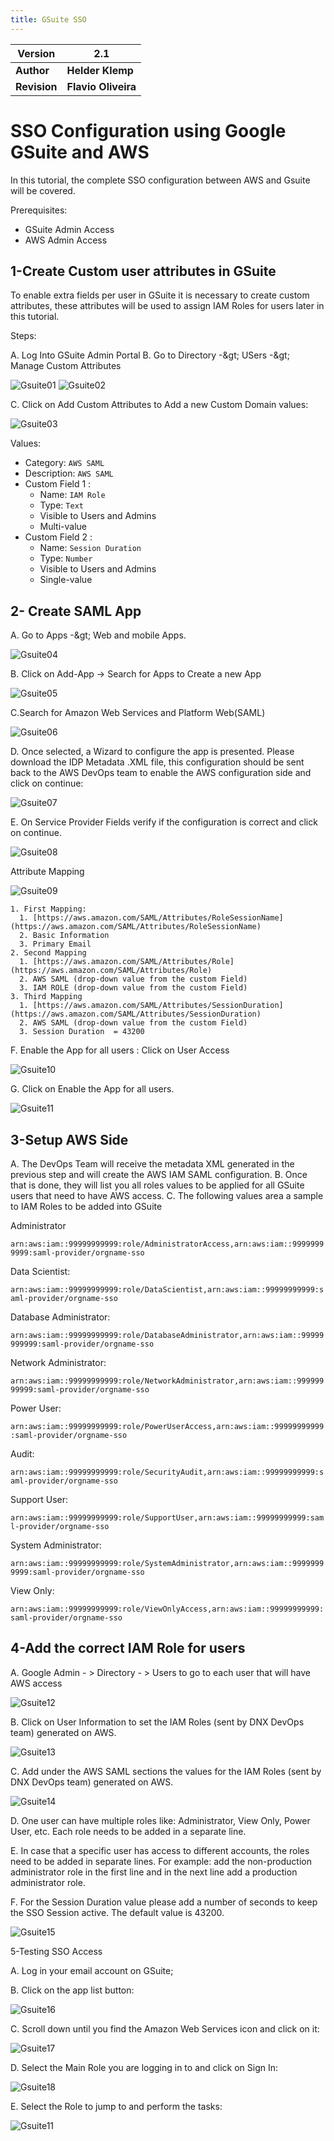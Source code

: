 ```yaml
---
title: GSuite SSO
---
```


| **Version** | **2.1** |
| --- | --- |
| **Author** | **Helder Klemp** |
| **Revision** | **Flavio Oliveira** |

# SSO Configuration using Google GSuite and AWS

In this tutorial, the complete SSO configuration between AWS and Gsuite will be covered.

Prerequisites:

- GSuite Admin Access
- AWS Admin Access

## 1-Create Custom user attributes in GSuite

To enable extra fields per user in GSuite it is necessary to create custom attributes, these attributes will be used to assign IAM Roles for users later in this tutorial.

Steps:

A. Log Into GSuite Admin Portal
B. Go to Directory -\&gt; USers -\&gt; Manage Custom Attributes

![Gsuite01](/assets/images/Gsuite_SSO/GSUITE_01.png)
![Gsuite02](/assets/images/Gsuite_SSO/GSUITE_02.png)

C. Click on Add Custom Attributes to Add a new Custom Domain values:

![Gsuite03](/assets/images/Gsuite_SSO/GSUITE_03.png)

Values:

- Category: `AWS SAML`
- Description: `AWS SAML`
- Custom Field 1 :
  - Name: `IAM Role`
  - Type: `Text`
  - Visible to Users and Admins
  - Multi-value
- Custom Field 2 :
  - Name: `Session Duration`
  - Type: `Number`
  - Visible to Users and Admins
  - Single-value

## 2- Create SAML App

A. Go to Apps -\&gt; Web and mobile Apps.

![Gsuite04](/assets/images/Gsuite_SSO/GSUITE_04.png)

B. Click on Add-App -> Search for Apps to Create a new App

![Gsuite05](/assets/images/Gsuite_SSO/GSUITE_05.png)

C.Search for Amazon Web Services and Platform Web(SAML)

![Gsuite06](/assets/images/Gsuite_SSO/GSUITE_06.png)

D. Once selected, a Wizard to configure the app is presented. Please download the IDP Metadata .XML file, this configuration should be sent back to the AWS DevOps team to enable the AWS configuration side and click on continue:

![Gsuite07](/assets/images/Gsuite_SSO/GSUITE_07.png)

E. On Service Provider Fields verify if the configuration is correct and click on continue.

![Gsuite08](/assets/images/Gsuite_SSO/GSUITE_08.png)

Attribute Mapping

![Gsuite09](/assets/images/Gsuite_SSO/GSUITE_09.png)

    1. First Mapping:
      1. [https://aws.amazon.com/SAML/Attributes/RoleSessionName](https://aws.amazon.com/SAML/Attributes/RoleSessionName)
      2. Basic Information
      3. Primary Email
    2. Second Mapping
      1. [https://aws.amazon.com/SAML/Attributes/Role](https://aws.amazon.com/SAML/Attributes/Role)
      2. AWS SAML (drop-down value from the custom Field)
      3. IAM ROLE (drop-down value from the custom Field)
    3. Third Mapping
      1. [https://aws.amazon.com/SAML/Attributes/SessionDuration](https://aws.amazon.com/SAML/Attributes/SessionDuration)
      2. AWS SAML (drop-down value from the custom Field)
      3. Session Duration  = 43200

F. Enable the App for all users : Click on User Access

![Gsuite10](/assets/images/Gsuite_SSO/GSUITE_10.png)

G. Click on Enable the App for all users.

![Gsuite11](/assets/images/Gsuite_SSO/GSUITE_11.png)

## 3-Setup AWS Side

A. The DevOps Team will receive the metadata XML generated in the previous step and will create the AWS IAM SAML configuration.
B. Once that is done, they will list you all roles values to be applied for all GSuite users that need to have AWS access.
C. The following values area a sample to IAM Roles to be added into GSuite

Administrator

`arn:aws:iam::99999999999:role/AdministratorAccess,arn:aws:iam::99999999999:saml-provider/orgname-sso`

Data Scientist:

`arn:aws:iam::99999999999:role/DataScientist,arn:aws:iam::99999999999:saml-provider/orgname-sso`

Database Administrator:

`arn:aws:iam::99999999999:role/DatabaseAdministrator,arn:aws:iam::99999999999:saml-provider/orgname-sso`

Network Administrator:

`arn:aws:iam::99999999999:role/NetworkAdministrator,arn:aws:iam::99999999999:saml-provider/orgname-sso`

Power User:

`arn:aws:iam::99999999999:role/PowerUserAccess,arn:aws:iam::99999999999:saml-provider/orgname-sso`

Audit:

`arn:aws:iam::99999999999:role/SecurityAudit,arn:aws:iam::99999999999:saml-provider/orgname-sso`

Support User:

`arn:aws:iam::99999999999:role/SupportUser,arn:aws:iam::99999999999:saml-provider/orgname-sso`

System Administrator:

`arn:aws:iam::99999999999:role/SystemAdministrator,arn:aws:iam::99999999999:saml-provider/orgname-sso`

View Only:

`arn:aws:iam::99999999999:role/ViewOnlyAccess,arn:aws:iam::99999999999:saml-provider/orgname-sso`

## 4-Add the correct IAM Role for users


A. Google Admin - > Directory - > Users to go to each user that will have AWS access

![Gsuite12](/assets/images/Gsuite_SSO/GSUITE_12.png)

B. Click on User Information to  set the IAM Roles (sent by DNX DevOps team) generated on AWS.

![Gsuite13](/assets/images/Gsuite_SSO/GSUITE_13.png)

C. Add under the AWS SAML sections the values for the IAM Roles (sent by DNX DevOps team) generated on AWS.

![Gsuite14](/assets/images/Gsuite_SSO/GSUITE_14.png)

D. One user can have multiple roles like: Administrator, View Only, Power User, etc. Each role needs to be added in a separate line.

E. In case that a specific user has access to different accounts, the roles need to be added in separate lines. For example: add the non-production administrator role in the first line and in the next line add a production administrator role.

F. For the Session Duration value please add a number of seconds to keep the SSO Session active. The default value is 43200.

![Gsuite15](/assets/images/Gsuite_SSO/GSUITE_15.png)

5-Testing SSO Access

A. Log in your email account on GSuite;

B. Click on the app list button:

![Gsuite16](/assets/images/Gsuite_SSO/GSUITE_16.png)

C. Scroll down until you find the Amazon Web Services icon and click on it:

![Gsuite17](/assets/images/Gsuite_SSO/GSUITE_17.png)

D. Select the Main Role you are logging in to and click on Sign In:

![Gsuite18](/assets/images/Gsuite_SSO/GSUITE_18.png)

E. Select the Role to jump to and perform the tasks:

![Gsuite11](/assets/images/Gsuite_SSO/GSUITE_19.png)
